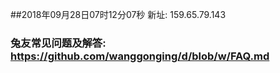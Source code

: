 ##2018年09月28日07时12分07秒 新址: 159.65.79.143
### 兔友常见问题及解答: https://github.com/wanggonging/d/blob/w/FAQ.md
